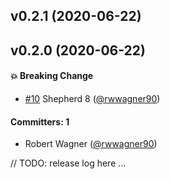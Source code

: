 ## v0.2.1 (2020-06-22)

## v0.2.0 (2020-06-22)

#### :boom: Breaking Change
* [#10](https://github.com/shipshapecode/vue-shepherd/pull/10) Shepherd 8 ([@rwwagner90](https://github.com/rwwagner90))

#### Committers: 1
- Robert Wagner ([@rwwagner90](https://github.com/rwwagner90))

// TODO: release log here ...
